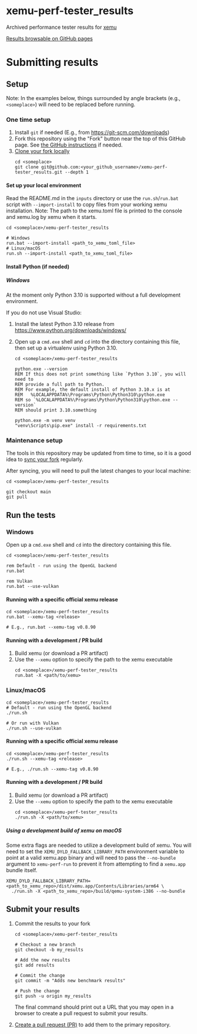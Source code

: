xemu-perf-tester_results
===

Archived performance tester results for [xemu](https://xemu.app)

[Results browsable on GitHub pages](https://abaire.github.io/xemu-perf-tester_results/)

# Submitting results

## Setup

Note: In the examples below, things surrounded by angle brackets (e.g.,
`<someplace>`) will need to be replaced before running.

### One time setup

1. Install `git` if needed (E.g., from https://git-scm.com/downloads)
1. Fork this repository using the "Fork" button near the top of this GitHub
   page.
   See [the GitHub instructions](https://docs.github.com/en/pull-requests/collaborating-with-pull-requests/working-with-forks/fork-a-repo)
   if needed.
1. [Clone your fork locally](https://docs.github.com/en/pull-requests/collaborating-with-pull-requests/working-with-forks/fork-a-repo#cloning-your-forked-repository)
    ```shell
   cd <someplace>
   git clone git@github.com:<your_github_username>/xemu-perf-tester_results.git --depth 1
    ```

#### Set up your local environment

Read the README.md in the `inputs` directory or use the `run.sh`/`run.bat`
script with `--import-install` to copy files from your working xemu
installation. Note: The path to the xemu.toml file is printed to the console and
xemu.log by xemu when it starts.

```shell
cd <someplace>/xemu-perf-tester_results

# Windows
run.bat --import-install <path_to_xemu_toml_file>
# Linux/macOS
run.sh --import-install <path_to_xemu_toml_file>
```

#### Install Python (if needed)

##### Windows

At the moment only Python 3.10 is supported without a full development
environment.

If you do not use Visual Studio:

1. Install the latest Python 3.10 release
   from https://www.python.org/downloads/windows/
2. Open up a `cmd.exe` shell and `cd` into the directory containing this file,
   then set up a virtualenv using Python 3.10.

   ```shell
   cd <someplace>/xemu-perf-tester_results
   
   python.exe --version
   REM If this does not print something like `Python 3.10`, you will need to
   REM provide a full path to Python. 
   REM For example, the default install of Python 3.10.x is at 
   REM   %LOCALAPPDATA%\Programs\Python\Python310\python.exe
   REM so `%LOCALAPPDATA%\Programs\Python\Python310\python.exe --version`
   REM should print 3.10.something
   
   python.exe -m venv venv
   "venv\Scripts\pip.exe" install -r requirements.txt
   ````

### Maintenance setup

The tools in this repository may be updated from time to time, so it is a good idea to 
[sync your fork](https://docs.github.com/en/pull-requests/collaborating-with-pull-requests/working-with-forks/syncing-a-fork)
regularly.

After syncing, you will need to pull the latest changes to your local machine:

```shell
cd <someplace>/xemu-perf-tester_results

git checkout main
git pull
```

## Run the tests

### Windows

Open up a `cmd.exe` shell and `cd` into the directory containing this file.

```shell
cd <someplace>/xemu-perf-tester_results

rem Default - run using the OpenGL backend
run.bat

rem Vulkan
run.bat --use-vulkan
```

#### Running with a specific official xemu release

```shell
cd <someplace>/xemu-perf-tester_results
run.bat --xemu-tag <release>

# E.g., run.bat --xemu-tag v0.8.90
```

#### Running with a development / PR build

1. Build xemu (or download a PR artifact)
1. Use the `--xemu` option to specify the path to the xemu executable
    ```shell
    cd <someplace>/xemu-perf-tester_results
    run.bat -X <path/to/xemu>
    ```

### Linux/macOS

```shell
cd <someplace>/xemu-perf-tester_results
# Default - run using the OpenGL backend
./run.sh

# Or run with Vulkan
./run.sh --use-vulkan
```

#### Running with a specific official xemu release

```shell
cd <someplace>/xemu-perf-tester_results
./run.sh --xemu-tag <release>

# E.g., ./run.sh --xemu-tag v0.8.90
```

#### Running with a development / PR build

1. Build xemu (or download a PR artifact)
1. Use the `--xemu` option to specify the path to the xemu executable
    ```shell
    cd <someplace>/xemu-perf-tester_results
    ./run.sh -X <path/to/xemu>
    ```

##### Using a development build of xemu on macOS

Some extra flags are needed to utilize a development build of xemu. You will
need to set the `XEMU_DYLD_FALLBACK_LIBRARY_PATH` environment variable to point
at a valid xemu.app binary and will need to pass the `--no-bundle` argument to
`xemu-perf-run` to prevent it from attempting to find a `xemu.app` bundle
itself.

```shell
XEMU_DYLD_FALLBACK_LIBRARY_PATH=<path_to_xemu_repo>/dist/xemu.app/Contents/Libraries/arm64 \
  ./run.sh -X <path_to_xemu_repo>/build/qemu-system-i386 --no-bundle
```

## Submit your results

1. Commit the results to your fork
   ```shell
   cd <someplace>/xemu-perf-tester_results
   
   # Checkout a new branch
   git checkout -b my_results
   
   # Add the new results
   git add results
   
   # Commit the change
   git commit -m "Adds new benchmark results"
   
   # Push the change
   git push -u origin my_results
   ```

   The final command should print out a URL that you may open in a browser to
   create a pull request to submit your results.
1. [Create a pull request (PR)](https://docs.github.com/en/pull-requests/collaborating-with-pull-requests/proposing-changes-to-your-work-with-pull-requests/creating-a-pull-request-from-a-fork)
   to add them to the primary repository.
